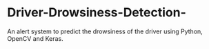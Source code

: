 # Driver-Drowsiness-Detection-
An alert system to predict the drowsiness of the driver using Python, OpenCV and Keras.
